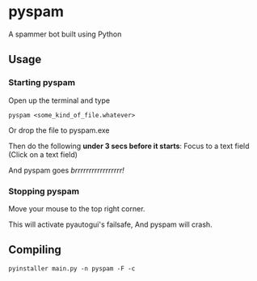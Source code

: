 # pyspam
A spammer bot built using Python

## Usage
### Starting pyspam
Open up the terminal and type
```
pyspam <some_kind_of_file.whatever>
```
Or drop the file to pyspam.exe

Then do the following **under 3 secs before it starts**:
Focus to a text field (Click on a text field)

And pyspam goes *brrrrrrrrrrrrrrrrr!*
### Stopping pyspam
Move your mouse to the top right corner.

This will activate pyautogui's failsafe,
And pyspam will crash.

## Compiling
```
pyinstaller main.py -n pyspam -F -c
```